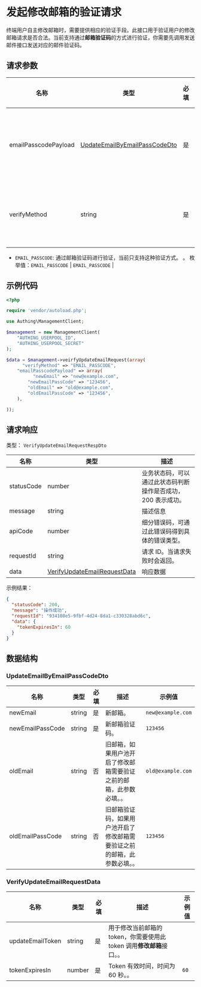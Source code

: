 # 发起修改邮箱的验证请求

<!--
  警告⚠️：
  不要直接修改该文档，
  https://github.com/Authing/authing-docs-factory
  使用该项目进行生成
-->

<LastUpdated />

终端用户自主修改邮箱时，需要提供相应的验证手段。此接口用于验证用户的修改邮箱请求是否合法。当前支持通过**邮箱验证码**的方式进行验证，你需要先调用发送邮件接口发送对应的邮件验证码。

## 请求参数

| 名称 | 类型 | 必填 | 默认值 | 描述 | 示例值 |
| ---- | ---- | ---- | ---- | ---- | ---- |
| emailPasscodePayload | <a href="#UpdateEmailByEmailPassCodeDto">UpdateEmailByEmailPassCodeDto</a> | 是 | - | 使用邮箱验证码方式验证的数据。   |  |
| verifyMethod | string | 是 | - | 修改当前邮箱使用的验证手段：
- `EMAIL_PASSCODE`: 通过邮箱验证码进行验证，当前只支持这种验证方式。
    。  枚举值：`EMAIL_PASSCODE` | `EMAIL_PASSCODE` |


## 示例代码

```php
<?php

require 'vendor/autoload.php';

use Authing\ManagementClient;

$management = new ManagementClient(
    "AUTHING_USERPOOL_ID",
    "AUTHING_USERPOOL_SECRET"
);

$data = $management->veirfyUpdateEmailRequest(array(
      "verifyMethod" => "EMAIL_PASSCODE",
    "emailPasscodePayload" => array(
          "newEmail" => "new@example.com",
        "newEmailPassCode" => "123456",
        "oldEmail" => "old@example.com",
        "oldEmailPassCode" => "123456",
    ),

));
```


## 请求响应

类型： `VerifyUpdateEmailRequestRespDto`

| 名称 | 类型 | 描述 |
| ---- | ---- | ---- |
| statusCode | number | 业务状态码，可以通过此状态码判断操作是否成功，200 表示成功。 |
| message | string | 描述信息 |
| apiCode | number | 细分错误码，可通过此错误码得到具体的错误类型。 |
| requestId | string | 请求 ID。当请求失败时会返回。 |
| data | <a href="#VerifyUpdateEmailRequestData">VerifyUpdateEmailRequestData</a> | 响应数据 |



示例结果：

```json
{
  "statusCode": 200,
  "message": "操作成功",
  "requestId": "934108e5-9fbf-4d24-8da1-c330328abd6c",
  "data": {
    "tokenExpiresIn": 60
  }
}
```

## 数据结构


### <a id="UpdateEmailByEmailPassCodeDto"></a> UpdateEmailByEmailPassCodeDto

| 名称 | 类型 | 必填 | 描述 | 示例值 |
| ---- |  ---- | ---- | ---- | ---- |
| newEmail | string | 是 | 新邮箱。  |  `new@example.com` |
| newEmailPassCode | string | 是 | 新邮箱验证码。  |  `123456` |
| oldEmail | string | 否 | 旧邮箱，如果用户池开启了修改邮箱需要验证之前的邮箱，此参数必填。。  |  `old@example.com` |
| oldEmailPassCode | string | 否 | 旧邮箱验证码，如果用户池开启了修改邮箱需要验证之前的邮箱，此参数必填。。  |  `123456` |


### <a id="VerifyUpdateEmailRequestData"></a> VerifyUpdateEmailRequestData

| 名称 | 类型 | 必填 | 描述 | 示例值 |
| ---- |  ---- | ---- | ---- | ---- |
| updateEmailToken | string | 是 | 用于修改当前邮箱的 token，你需要使用此 token 调用**修改邮箱**接口。。  |  |
| tokenExpiresIn | number | 是 | Token 有效时间，时间为 60 秒。。  |  `60` |


